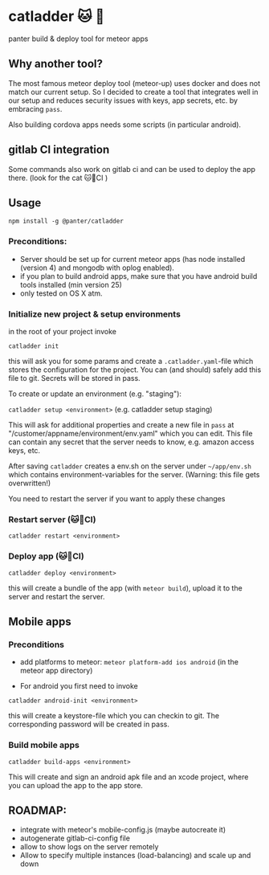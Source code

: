# catladder 🐱 🔧

panter build & deploy tool for meteor apps

## Why another tool?

The most famous meteor deploy tool (meteor-up) uses docker and does not match our current setup.
So I decided to create a tool that integrates well in our setup and
reduces security issues with keys, app secrets, etc. by embracing `pass`.

Also building cordova apps needs some scripts (in particular android).

## gitlab CI integration

Some commands also work on gitlab ci and can be used to deploy the app there. (look for the cat 🐱🔧CI )

## Usage

`npm install -g @panter/catladder`

### Preconditions:

- Server should be set up for current meteor apps (has node installed (version 4) and mongodb with oplog enabled).
- if you plan to build android apps, make sure that you have android build tools installed (min version 25)
- only tested on OS X atm.

### Initialize new project & setup environments

in the root of your project invoke

`catladder init`

this will ask you for some params and create a `.catladder.yaml`-file which stores the configuration for the project.
You can (and should) safely add this file to git. Secrets will be stored in pass.

To create or update an environment (e.g. "staging"):

`catladder setup <environment>` (e.g. catladder setup staging)

This will ask for additional properties and create a new file in `pass` at "/customer/appname/environment/env.yaml"
which you can edit. This file can contain any secret that the server needs to know, e.g. amazon access keys, etc.

After saving `catladder` creates a env.sh on the server under `~/app/env.sh` which contains
environment-variables for the server. (Warning: this file gets overwritten!)

You need to restart the server if you want to apply these changes

### Restart server (🐱🔧CI)

`catladder restart <environment>`

### Deploy app (🐱🔧CI)

`catladder deploy <environment>`

this will create a bundle of the app (with `meteor build`), upload it to the server and restart the server.

## Mobile apps

### Preconditions

- add platforms to meteor: `meteor platform-add ios android` (in the meteor app directory)

- For android you first need to invoke

`catladder android-init <environment>`

this will create a keystore-file which you can checkin to git. The corresponding password will be created in pass.

### Build mobile apps

`catladder build-apps <environment>`

This will create and sign an android apk file and an xcode project, where you can upload the app to the app store.


## ROADMAP:

- integrate with meteor's mobile-config.js (maybe autocreate it)
- autogenerate gitlab-ci-config file
- allow to show logs on the server remotely
- Allow to specify multiple instances (load-balancing) and scale up and down

